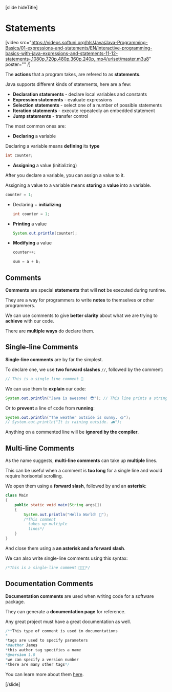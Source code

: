[slide hideTitle]
# Statements

[video src="https://videos.softuni.org/hls/Java/Java-Programming-Basics/01-expressions-and-statements/EN/interactive-programming-basics-with-java-expressions-and-statements-11-12-statements-,1080p,720p,480p,360p,240p,.mp4/urlset/master.m3u8" poster="" /]

The **actions** that a program takes, are refered to as **statements**. 

Java supports different kinds of statements, here are a few:
  * **Declaration statements** - declare local variables and constants
  * **Expression statements** - evaluate expressions
  * **Selection statements** - select one of a number of possible statements
  * **Iteration statements** - execute repeatedly an embedded statement
  * **Jump statements** - transfer control
  
The most common ones are:

-  **Declaring** a variable

  Declaring a variable means **defining** its **type**

  ```java
  int counter;
  ```
-  **Assigning** a value (initializing)

  After you declare a variable, you can assign a value to it. 
  
  Assigning a value to a variable means **storing** a **value** into a variable.

  ```java
  counter = 1;
  ```

- Declaring + **initializing**

  ```java
  int counter = 1;
  ```

- **Printing** a value

  ```java
  System.out.println(counter);
  ```

- **Modifying** a value

  ```java
  counter++;
  ```
  
  ```java
  sum = a + b;
  ```

## Comments

**Comments** are special **statements** that will **not** be executed during runtime.

They are a way for programmers to write **notes** to themselves or other programmers.

We can use comments to give **better clarity** about what we are trying to **achieve** with our code.

There are **multiple ways** do declare them.

## Single-line Comments

**Single-line comments** are by far the simplest.

To declare one, we use **two forward slashes** `//`, followed by the comment:

```java
// This is a single line comment 💬
```

We can use them to **explain** our code:

```java live
System.out.println("Java is awesome! 😎"); // This line prints a string to the console
```

Or to **prevent** a line of code from **running**:

```java live
System.out.println("The weather outside is sunny. 🌞"); 
// System.out.println("It is raining outside. 🌧");
```

Anything on a commented line will be **ignored by the compiler**.

## Multi-line Comments

As the name suggests, **multi-line comments** can take up **multiple** lines.

This can be useful when a comment is **too long** for a single line and would require horisontal scrolling.

We open them using a **forward slash**, followed by and an **asterisk**:

```java live no-template
class Main
{
    public static void main(String args[])
    { 
        System.out.println("Hello World! 🙋");
        /*This comment 
          takes up multiple 
          lines*/
    }
}
```

And close them using a **an asterisk and a forward slash**.

We can also write single-line comments using this syntax:

```java
/*This is a single-line comment 👨🏼‍💻*/
```

## Documentation Comments

**Documentation comments** are used when writing code for a software package.

They can generate a **documentation page** for reference.

Any great project must have a great documentation as well.

```java
/**This type of comment is used in documentations
*
*tags are used to specify parameters
*@author James
*this author tag specifies a name 
*@version 1.0
*we can specify a version number
*there are many other tags*/
```

You can learn more about them [here](https://www.oracle.com/java/technologies/javase/codeconventions-comments.html).

[/slide]
